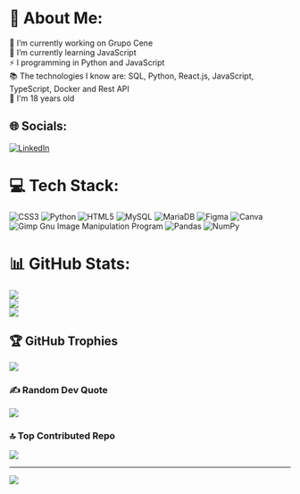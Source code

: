 # 💫 About Me:
🔭 I’m currently working on Grupo Cene<br>🌱 I’m currently learning JavaScript<br>⚡ I programming in Python and JavaScript<br>📚 The technologies I know are: SQL, Python, React.js, JavaScript, TypeScript, Docker and Rest API<br>💬 I'm 18 years old


## 🌐 Socials:
[![LinkedIn](https://img.shields.io/badge/LinkedIn-%230077B5.svg?logo=linkedin&logoColor=white)](https://linkedin.com/in/MateusGandolfi) 

# 💻 Tech Stack:
![CSS3](https://img.shields.io/badge/css3-%231572B6.svg?style=for-the-badge&logo=css3&logoColor=white) ![Python](https://img.shields.io/badge/python-3670A0?style=for-the-badge&logo=python&logoColor=ffdd54) ![HTML5](https://img.shields.io/badge/html5-%23E34F26.svg?style=for-the-badge&logo=html5&logoColor=white) ![MySQL](https://img.shields.io/badge/mysql-%2300f.svg?style=for-the-badge&logo=mysql&logoColor=white) ![MariaDB](https://img.shields.io/badge/MariaDB-003545?style=for-the-badge&logo=mariadb&logoColor=white) 	![Figma](https://img.shields.io/badge/figma-%23F24E1E.svg?style=for-the-badge&logo=figma&logoColor=white) ![Canva](https://img.shields.io/badge/Canva-%2300C4CC.svg?style=for-the-badge&logo=Canva&logoColor=white) ![Gimp Gnu Image Manipulation Program](https://img.shields.io/badge/Gimp-657D8B?style=for-the-badge&logo=gimp&logoColor=FFFFFF) ![Pandas](https://img.shields.io/badge/pandas-%23150458.svg?style=for-the-badge&logo=pandas&logoColor=white) ![NumPy](https://img.shields.io/badge/numpy-%23013243.svg?style=for-the-badge&logo=numpy&logoColor=white)
# 📊 GitHub Stats:
![](https://github-readme-stats.vercel.app/api?username=MateusGandolfi&theme=radical&hide_border=false&include_all_commits=true&count_private=true)<br/>
![](https://github-readme-streak-stats.herokuapp.com/?user=MateusGandolfi&theme=radical&hide_border=false)<br/>
![](https://github-readme-stats.vercel.app/api/top-langs/?username=MateusGandolfi&theme=radical&hide_border=false&include_all_commits=true&count_private=true&layout=compact)

## 🏆 GitHub Trophies
![](https://github-profile-trophy.vercel.app/?username=MateusGandolfi&theme=radical&no-frame=false&no-bg=true&margin-w=4)

### ✍️ Random Dev Quote
![](https://quotes-github-readme.vercel.app/api?type=horizontal&theme=radical)

### 🔝 Top Contributed Repo
![](https://github-contributor-stats.vercel.app/api?username=MateusGandolfi&limit=5&theme=radical&combine_all_yearly_contributions=true)

---
[![](https://visitcount.itsvg.in/api?id=MateusGandolfi&icon=0&color=11)](https://visitcount.itsvg.in)

<!-- Proudly created with GPRM ( https://gprm.itsvg.in ) -->
